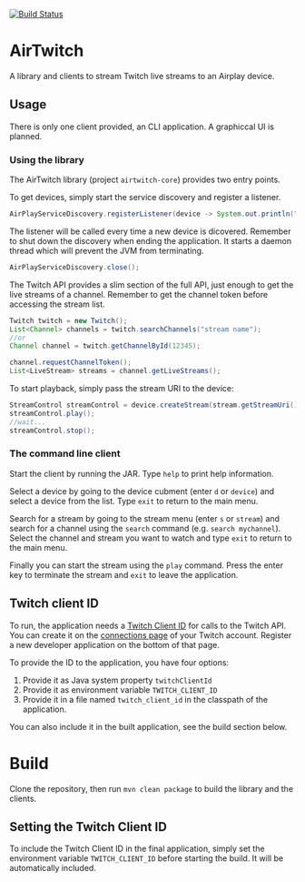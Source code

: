 [![Build Status](https://travis-ci.org/mdreier/airstream.svg?branch=master)](https://travis-ci.org/mdreier/airstream)

# AirTwitch
A library and clients to stream Twitch live streams to an Airplay device.

## Usage
There is only one client provided, an CLI application. A graphiccal UI is planned.

### Using the library
The AirTwitch library (project `airtwitch-core`) provides two entry points.

To get devices, simply start the service discovery and register a listener.

````java
AirPlayServiceDiscovery.registerListener(device -> System.out.println("Found device: " + device.getName());
````
The listener will be called every time a new device is dicovered. Remember to shut down the discovery when 
ending the application. It starts a daemon thread which will prevent the JVM from terminating.
````java
AirPlayServiceDiscovery.close();
````

The Twitch API provides a slim section of the full API, just enough to get the live streams of a channel. Remember 
to get the channel token before accessing the stream list.
````java
Twitch twitch = new Twitch();
List<Channel> channels = twitch.searchChannels("stream name");
//or
Channel channel = twitch.getChannelById(12345);

channel.requestChannelToken();
List<LiveStream> streams = channel.getLiveStreams();
````

To start playback, simply pass the stream URI to the device:
````java
StreamControl streamControl = device.createStream(stream.getStreamUri());
streamControl.play();
//wait...
streamControl.stop();
````

### The command line client
Start the client by running the JAR. Type `help` to print help information.

Select a device by going to the device cubment (enter `d` or `device`) and select a device from the list. Type `exit` 
to return to the main menu.

Search for a stream by going to the stream menu (enter `s` or `stream`) and search for a channel using the `search`
command (e.g. `search mychannel`). Select the channel and stream you want to watch and type `exit` 
to return to the main menu.

Finally you can start the stream using the `play` command. Press the enter key to terminate the stream and `exit` to 
leave the application.

## Twitch client ID
To run, the application needs a [Twitch Client ID](https://dev.twitch.tv/docs/v5/guides/using-the-twitch-api/)
for calls to the Twitch API. You can create it on the [connections page](https://www.twitch.tv/settings/connections) 
of your Twitch account. Register a new developer application on the bottom of that page.

To provide the ID to the application, you have four options:

1. Provide it as Java system property `twitchClientId`
2. Provide it as environment variable `TWITCH_CLIENT_ID`
3. Provide it in a file named `twitch_client_id` in the classpath of the application.

You can also include it in the built application, see the build section below.

# Build
Clone the repository, then run `mvn clean package` to build the library and the clients.

## Setting the Twitch Client ID
To include the Twitch Client ID in the final application, simply  set the environment variable `TWITCH_CLIENT_ID` 
before starting the build. It will be automatically included.
